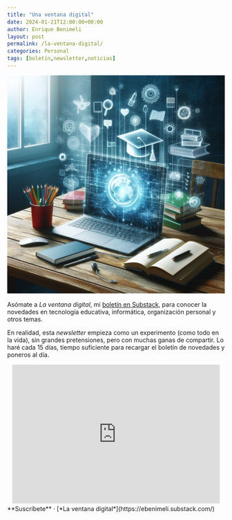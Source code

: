 ```yaml
---
title: "Una ventana digital"
date: 2024-01-21T12:00:00+00:00
author: Enrique Benimeli
layout: post
permalink: /la-ventana-digital/
categories: Personal
tags: [boletín,newsletter,noticias]
---
```


[![image](assets/images/posts/2024/01/ventana_digital.jpg)]()

Asómate a *La ventana digital*, mi [boletín en Substack](https://ebenimeli.substack.com/), para conocer la novedades en tecnología educativa, informática, organización personal y otros temas.

En realidad, esta *newsletter* empieza como un experimento (como todo en la vida), sin grandes pretensiones, pero con muchas ganas de compartir. Lo haré cada 15 días, tiempo suficiente para recargar el boletín de novedades y poneros al día.

<center>
<iframe src="https://ebenimeli.substack.com/embed" width="480" height="320" style="border:1px solid #EEE; background:white;" frameborder="0" scrolling="no"></iframe>
</center>
**Suscríbete** · [*La ventana digital*](https://ebenimeli.substack.com/)